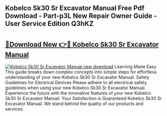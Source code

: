 ## Kobelco Sk30 Sr Excavator Manual Free Pdf Download - Part-p3L New Repair Owner Guide - User Service Edition Q3hKZ

# <h2><a href="http://bc82007.oget.top/?id=Kobelco+Sk30+Sr+Excavator+Manual">🔗Download New 👉🔴 Kobelco Sk30 Sr Excavator Manual</a></h2>

[![Kobelco Sk30 Sr Excavator Manual new download](https://i.imgur.com/5g1atiW.png)](http://bc82007.oget.top/?id=Kobelco+Sk30+Sr+Excavator+Manual)
Learning Made Easy This guide breaks down complex concepts into simple steps for effortless understanding of your new Kobelco Sk30 Sr Excavator Manual. Safety Guidelines for Electrical Devices Please adhere to all electrical safety guidelines when using your new Kobelco Sk30 Sr Excavator Manual. Experience the future with the innovative features of your new Kobelco Sk30 Sr Excavator Manual. Your Satisfaction is Guaranteed Kobelco Sk30 Sr Excavator Manual. We stand behind the quality of our products and services.
